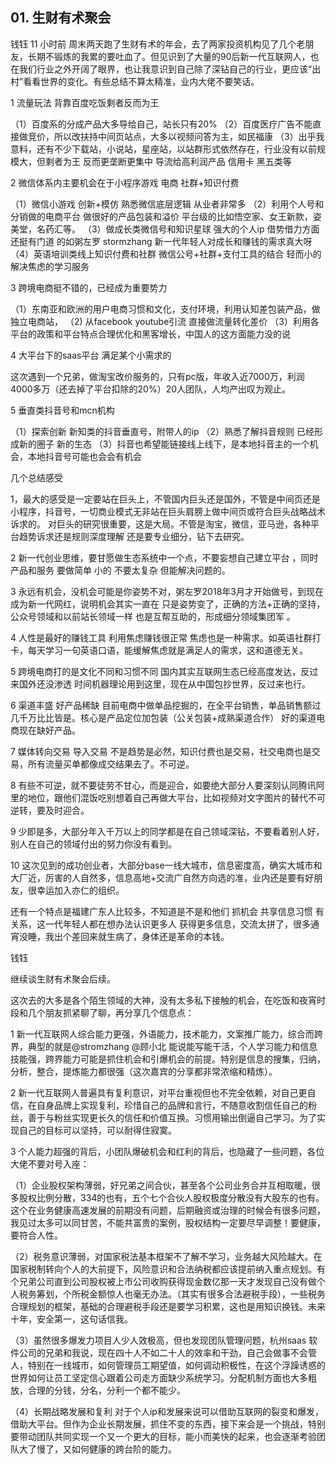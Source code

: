 ## 01. 生财有术聚会

钱钰
11 小时前
周末两天跑了生财有术的年会，去了两家投资机构见了几个老朋友，长期不锻炼的我累的要吐血了。但见识到了大量的90后新一代互联网人，也在我们行业之外开阔了眼界，也让我意识到自己除了深钻自己的行业，更应该“出村”看看世界的变化。有些总结不算太精准，业内大佬不要笑话。

1 流量玩法 背靠百度吃饭剩者反而为王

（1）百度系的分成产品大多导给自己，站长只有20%
（2）百度医疗广告不能直接做竞价，所以改扶持中间页站点，大多以视频问答为主，如民福康
（3）出乎我意料，还有不少下载站，小说站，星座站，以站群形式依然存在，行业没有以前规模大，但剩者为王 反而更垄断更集中 导流给高利润产品 信用卡 黑五类等

2 微信体系内主要机会在于小程序游戏 电商 社群+知识付费 

（1）微信小游戏 创新+模仿  熟悉微信底层逻辑 从业者非常多 
（2）利用个人号和分销做的电商平台 做很好的产品包装和溢价 平台级的比如悟空家、女王新款，姿美堂，名药汇等。
（3）做成长类微信号和知识星球 强大的个人ip 借势借力方面还挺有门道 的如粥左罗 stormzhang 新一代年轻人对成长和赚钱的需求真大呀
（4）英语培训类线上知识付费和社群 微信公号+社群+支付工具的结合 轻而小的解决焦虑的学习服务

3 跨境电商挺不错的，已经成为重要势力

（1）东南亚和欧洲的用户电商习惯和文化，支付环境，利用认知差包装产品，做独立电商站，
（2) 从facebook youtube引流 直接做流量转化差价
（3）利用各平台的政策和平台特点合理优化和黑客增长，中国人的这方面能力没的说

4 大平台下的saas平台 满足某个小需求的

这次遇到一个兄弟，做淘宝改价服务的，只有pc版，年收入近7000万，利润4000多万（还去掉了平台扣除的20%）20人团队，人均产出叹为观止。

5 垂直类抖音号和mcn机构

（1）探索创新 新知类的抖音垂直号，附带人的ip 
（2）熟悉了解抖音规则 已经形成新的圈子 新的生态
（3）抖音也希望能链接线上线下，是本地抖音主的一个机会，本地抖音号可能也会会有机会

几个总结感受

1，最大的感受是一定要站在巨头上，不管国内巨头还是国外，不管是中间页还是小程序，抖音号，一切商业模式无非站在巨头肩膀上做中间页或符合巨头战略战术诉求的。
对巨头的研究很重要，这是大局。不管是淘宝，微信，亚马逊，各种平台趋势诉求还是规则深度理解 还是要专业细分，钻下去研究。

2 新一代创业思维，要甘愿做生态系统中一个点，不要妄想自己建立平台 ，同时产品和服务 要做简单 小的 不要太复杂 但能解决问题的。

3 永远有机会，没机会可能是你姿势不对，粥左罗2018年3月才开始做号，到现在成为新一代网红，说明机会其实一直在 只是姿势变了，正确的方法+正确的坚持，公众号领域和以前站长领域一样 也是互帮互助的，形成细分领域集团军 。

4 人性是最好的赚钱工具 利用焦虑赚钱很正常 焦虑也是一种需求。如英语社群打卡，每天学习一句英语口语，能缓解焦虑就是满足人的需求，这和道德无关。

5 跨境电商打的是文化不同和习惯不同 国内其实互联网生态已经高度发达，反过来国外还没渗透 时间机器理论用到这里，现在从中国包抄世界，反过来也行。

6 渠道丰盛 好产品稀缺 目前电商中做单品挖掘的，在全平台销售，单品销售额过几千万比比皆是。核心是产品定位加包装（公关包装+成熟渠道合作） 好的渠道电商现在缺好产品。

7 媒体转向交易 导入交易 不是趋势是必然，知识付费也是交易，社交电商也是交易，所有流量买单都像成交结果去了。不可逆。

8 有些不可逆，就不要徒劳不甘心，而是迎合，如要绝大部分人要深刻认同腾讯阿里的地位，跟他们混饭吃别想着自己再做大平台，比如视频对文字图片的替代不可逆转，要及时迎合。

9 少即是多，大部分年入千万以上的同学都是在自己领域深钻，不要看着别人好，别人在自己的领域付出的努力你没有看到。

10 这次见到的成功创业者，大部分base一线大城市，信息密度高，确实大城市和大厂近，厉害的人自然多，信息高地+交流广自然方向选的准，业内还是要有好朋友，很幸运加入亦仁的组织。

还有一个特点是福建广东人比较多，不知道是不是和他们 抓机会 共享信息习惯 有关系，这一代年轻人都在想办法认识更多人 获得更多信息，交流太拼了，很多通宵没睡，我出个差回来就生病了，身体还是革命的本钱。




钱钰

继续谈生财有术聚会后续。

这次去的大多是各个陌生领域的大神，没有太多私下接触的机会，在吃饭和夜宵时段和几个朋友抓紧聊了聊，再分享几个信息点：

1 新一代互联网人综合能力更强，外语能力，技术能力，文案推广能力，综合而跨界，典型的就是@stromzhang @顾小北 能说能写能干活，个人学习能力和信息技能强，跨界能力可能是抓住机会和引爆机会的前提。特别是信息的搜集，归纳，分析，整合，提炼能力都很强（这次嘉宾的分享都非常浓缩和精炼）。

2 新一代互联网人普遍具有复利意识，对平台重视但也不完全依赖，对自己更自信，在自身品牌上实现复利，珍惜自己的品牌和言行，不随意收割信任自己的粉丝，善于与粉丝实现更长久的信任和价值互换。习惯用输出倒逼自己学习。为了实现自己的目标可以坚持，可以耐得住寂寞。

3 个人能力超强的背后，小团队爆破机会和红利的背后，也隐藏了一些问题，各位大佬不要对号入座：

（1）企业股权架构薄弱，好兄弟之间合伙，甚至各个公司业务合并互相取暖，很多股权比例分散，334的也有，五个七个合伙人股权极度分散没有大股东的也有。这个在业务健康高速发展的前期没有问题，后期融资或治理的时候会有很多问题，我见过太多可以同甘苦，不能共富贵的案例，股权结构一定要尽早调整！要健康，要符合人性。

（2）税务意识薄弱，对国家税法基本框架不了解不学习，业务越大风险越大。在国家税制转向个人的大前提下，风险意识和合法纳税都应该提前纳入重点规划。有个兄弟公司直到公司股权被上市公司收购获得现金数亿那一天才发现自己没有做个人税务筹划，个所税金额惊人也毫无办法。（其实有很多合法避税手段），一些税务合理规划的框架，基础的合理避税手段还是要学习积累，这也是用知识换钱。未来十年，安全第一，这句话信我。

（3）虽然很多爆发力项目人少人效极高，但也发现团队管理问题，杭州saas 软件公司的兄弟和我说，现在四十人不如二十人的效率和干劲，自己会做事不会管人，特别在一线城市，如何管理员工期望值，如何调动积极性，在这个浮躁诱惑的世界如何让员工坚定信心跟着公司走方面缺少系统学习。分配机制方面也大多粗放，合理的分钱，分名，分利一个都不能少。

（4）长期战略发展和复利 对于个人ip和发展来说可以借助互联网的裂变和爆发，借助大平台。但作为企业长期发展，抓住不变的东西，接下来会是一个挑战，特别要带动团队共同实现一个又一个更大的目标，能小而美快的起来，也会逐渐考验团队大了慢了，又如何健康的跨台阶的能力。